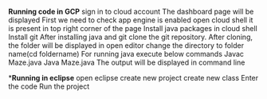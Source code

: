 **Running code in GCP**
sign in to cloud account
The dashboard page will be displayed
First we need to check app engine is enabled
open cloud shell it is present in top right corner of the page
Install java packages in cloud shell
Install git
After installing java and git clone the git repository.
After cloning, the folder will be displayed in open editor
change the directory to folder name(cd foldername)
For running java execute below commands
Javac Maze.java
Java Maze.java
The output will be displayed in command line

***Running in eclipse**
open eclipse
create new project
create new class
Enter the code
Run the project

